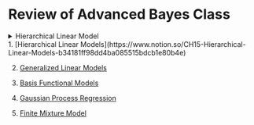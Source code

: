 # Review of Advanced Bayes Class

<details>
<summary>Hierarchical Linear Model</summary>

### Model
- $y_j \sim \mathbb{R}^{n_j}$ : observation vector
- $X_j \sim \mathbb{R}^{n_j \times d}$ : design matrix 
- $\beta_j\in \mathbb{R}^d$ : subject-specific random effects
- $j=1, \ldots, m$ : subject index
\begin{align}
y_j &\sim \text{N}_{n_j}(X_j\beta_j,\ \sigma^2I_{n_j})\\
\beta_j&\sim \text{N}_d(\mu_\beta,\ \sigma_\beta)

\end{align}

</details>
1. [Hierarchical Linear Models](https://www.notion.so/CH15-Hierarchical-Linear-Models-b34181ff98dd4ba085515bdcb1e80b4e)

2. [Generalized Linear Models](https://www.notion.so/CH16-Generalized-Linear-Models-d6f828054d614701acc0ba9aafbedf17)

3. [Basis Functional Models](https://www.notion.so/CH20-Basis-Functional-Model-185b7c93b7cc41d8aceecd66caf906a4)

4. [Gaussian Process Regression](https://www.notion.so/CH21-Gaussian-Process-Models-bd6f9e86ec9d4060960e138ff57fda0d)

5. [Finite Mixture Model](https://www.notion.so/CH22-Finite-Mixture-Models-e54a9682d707492f80a005d8a3084510)


